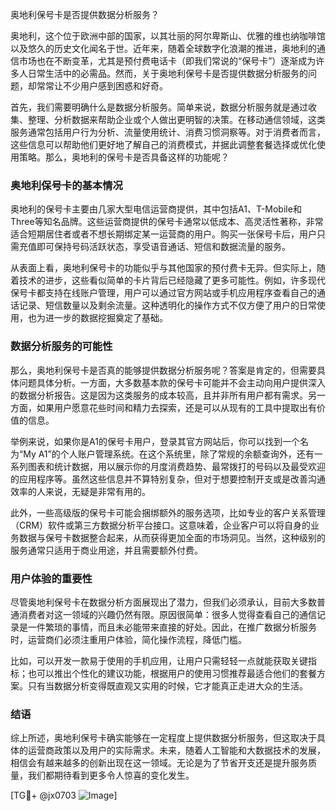 奥地利保号卡是否提供数据分析服务？

奥地利，这个位于欧洲中部的国家，以其壮丽的阿尔卑斯山、优雅的维也纳咖啡馆以及悠久的历史文化闻名于世。近年来，随着全球数字化浪潮的推进，奥地利的通信市场也在不断变革，尤其是预付费电话卡（即我们常说的“保号卡”）逐渐成为许多人日常生活中的必需品。然而，关于奥地利保号卡是否提供数据分析服务的问题，却常常让不少用户感到困惑和好奇。

首先，我们需要明确什么是数据分析服务。简单来说，数据分析服务就是通过收集、整理、分析数据来帮助企业或个人做出更明智的决策。在移动通信领域，这类服务通常包括用户行为分析、流量使用统计、消费习惯洞察等。对于消费者而言，这些信息可以帮助他们更好地了解自己的消费模式，并据此调整套餐选择或优化使用策略。那么，奥地利的保号卡是否具备这样的功能呢？

### 奥地利保号卡的基本情况

奥地利的保号卡主要由几家大型电信运营商提供，其中包括A1、T-Mobile和Three等知名品牌。这些运营商提供的保号卡通常以低成本、高灵活性著称，非常适合短期居住者或者不想长期绑定某一运营商的用户。购买一张保号卡后，用户只需充值即可保持号码活跃状态，享受语音通话、短信和数据流量的服务。

从表面上看，奥地利保号卡的功能似乎与其他国家的预付费卡无异。但实际上，随着技术的进步，这些看似简单的卡片背后已经隐藏了更多可能性。例如，许多现代保号卡都支持在线账户管理，用户可以通过官方网站或手机应用程序查看自己的通话记录、短信数量以及剩余流量。这种透明化的操作方式不仅方便了用户的日常使用，也为进一步的数据挖掘奠定了基础。

### 数据分析服务的可能性

那么，奥地利保号卡是否真的能够提供数据分析服务呢？答案是肯定的，但需要具体问题具体分析。一方面，大多数基本款的保号卡可能并不会主动向用户提供深入的数据分析报告。这是因为这类服务的成本较高，且并非所有用户都有需求。另一方面，如果用户愿意花些时间和精力去探索，还是可以从现有的工具中提取出有价值的信息。

举例来说，如果你是A1的保号卡用户，登录其官方网站后，你可以找到一个名为“My A1”的个人账户管理系统。在这个系统里，除了常规的余额查询外，还有一系列图表和统计数据，用以展示你的月度消费趋势、最常拨打的号码以及最受欢迎的应用程序等。虽然这些信息并不算特别复杂，但对于想要控制开支或是改善沟通效率的人来说，无疑是非常有用的。

此外，一些高级版的保号卡可能会捆绑额外的服务选项，比如专业的客户关系管理（CRM）软件或第三方数据分析平台接口。这意味着，企业客户可以将自身的业务数据与保号卡数据整合起来，从而获得更加全面的市场洞见。当然，这种级别的服务通常只适用于商业用途，并且需要额外付费。

### 用户体验的重要性

尽管奥地利保号卡在数据分析方面展现出了潜力，但我们必须承认，目前大多数普通消费者对这一领域的兴趣仍然有限。原因很简单：很多人觉得查看自己的通信记录是一件繁琐的事情，而且未必能带来直接的好处。因此，在推广数据分析服务时，运营商们必须注重用户体验，简化操作流程，降低门槛。

比如，可以开发一款易于使用的手机应用，让用户只需轻轻一点就能获取关键指标；也可以推出个性化的建议功能，根据用户的使用习惯推荐最适合他们的套餐方案。只有当数据分析变得既直观又实用的时候，它才能真正走进大众的生活。

### 结语

综上所述，奥地利保号卡确实能够在一定程度上提供数据分析服务，但这取决于具体的运营商政策以及用户的实际需求。未来，随着人工智能和大数据技术的发展，相信会有越来越多的创新出现在这一领域。无论是为了节省开支还是提升服务质量，我们都期待看到更多令人惊喜的变化发生。

[TG💪+ @jx0703 ![Image](https://github.com/user-attachments/assets/dbca1d08-cadb-493c-b0ec-ad6f7a83f270)]